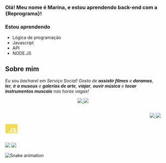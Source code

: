 ### Olá! Meu nome é Marina, e estou aprendendo back-end com a {Reprograma}! 

### Estou aprendendo

* Lógica de programação
* Javascript
* API
* NODE.JS

##

## Sobre mim

 _Eu sou bacharel em Serviço Social! Gosto de **assistir filmes** e **doramas**, **ler**, **ir a museus** e **galerias de arte**, **viajar**, **ouvir música** e **tocar instrumentos muscais** nas horas vagas!_

<div align="center">
  <a href="https://github.com/ninaportoc">
  <img height="150em" src="https://github-readme-stats.vercel.app/api?username=ninaportoc&show_icons=true&theme=vue&include_all_commits=true&count_private=true"/>
  <img height="150em" src="https://github-readme-stats.vercel.app/api/top-langs/?username=ninaportoc&layout=compact&langs_count=7&theme=vue"/> 
</div>
 
 ##
 
<div align="right">
  <img src="https://c.tenor.com/TdXGUNE47FgAAAAi/mandalorian-baby-yoda.gif"/> 
  <img src="https://media.giphy.com/media/9x3rbdFIKhYQsHroPW/giphy-downsized.gif"/> 
 </div>
<div style="display: inline_block"><br>
 <img align="center" alt="Nina-Js" height="30" width="40" src="https://raw.githubusercontent.com/devicons/devicon/master/icons/javascript/javascript-plain.svg">
 </div> 
 
   ##
 
<div>  
  <a href = "mailto:marinaporto334@gmail.com"><img src="https://img.shields.io/badge/-Gmail-%23333?style=for-the-badge&logo=gmail&logoColor=white" target="_blank"></a>
  <a href="https://www.linkedin.com/in/marina-porto-carvalho-b50808176" target="_blank"><img src="https://img.shields.io/badge/-LinkedIn-%230077B5?style=for-the-badge&logo=linkedin&logoColor=white" target="_blank"></a> 
    
  ![Snake animation](https://github.com/ninaportoc/ninaportoc/blob/output/github-contribution-grid-snake.svg)
 
</div>
